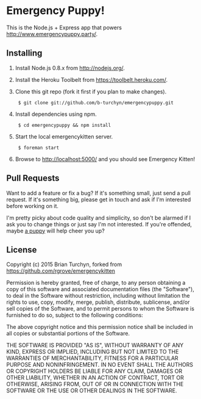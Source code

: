 Emergency Puppy!
=================

This is the Node.js + Express app that powers <http://www.emergencypuppy.party/>.


Installing
----------

1. Install Node.js 0.8.x from <http://nodejs.org/>.

2. Install the Heroku Toolbelt from <https://toolbelt.heroku.com/>.

3. Clone this git repo (fork it first if you plan to make changes).

        $ git clone git://github.com/b-turchyn/emergencypuppy.git

4. Install dependencies using npm.

        $ cd emergencypuppy && npm install

5. Start the local emergencykitten server.

        $ foreman start

6. Browse to <http://localhost:5000/> and you should see Emergency Kitten!


Pull Requests
-------------

Want to add a feature or fix a bug? If it's something small, just send a pull
request. If it's something big, please get in touch and ask if I'm interested
before working on it.

I'm pretty picky about code quality and simplicity, so don't be alarmed if I
ask you to change things or just say I'm not interested. If you're offended,
maybe [a puppy](http://www.emergencypuppy.puppy/) will help cheer you up?


License
-------

Copyright (c) 2015 Brian Turchyn, forked from https://github.com/rgrove/emergencykitten

Permission is hereby granted, free of charge, to any person obtaining a copy of
this software and associated documentation files (the "Software"), to deal in
the Software without restriction, including without limitation the rights to
use, copy, modify, merge, publish, distribute, sublicense, and/or sell copies of
the Software, and to permit persons to whom the Software is furnished to do so,
subject to the following conditions:

The above copyright notice and this permission notice shall be included in all
copies or substantial portions of the Software.

THE SOFTWARE IS PROVIDED "AS IS", WITHOUT WARRANTY OF ANY KIND, EXPRESS OR
IMPLIED, INCLUDING BUT NOT LIMITED TO THE WARRANTIES OF MERCHANTABILITY, FITNESS
FOR A PARTICULAR PURPOSE AND NONINFRINGEMENT. IN NO EVENT SHALL THE AUTHORS OR
COPYRIGHT HOLDERS BE LIABLE FOR ANY CLAIM, DAMAGES OR OTHER LIABILITY, WHETHER
IN AN ACTION OF CONTRACT, TORT OR OTHERWISE, ARISING FROM, OUT OF OR IN
CONNECTION WITH THE SOFTWARE OR THE USE OR OTHER DEALINGS IN THE SOFTWARE.
